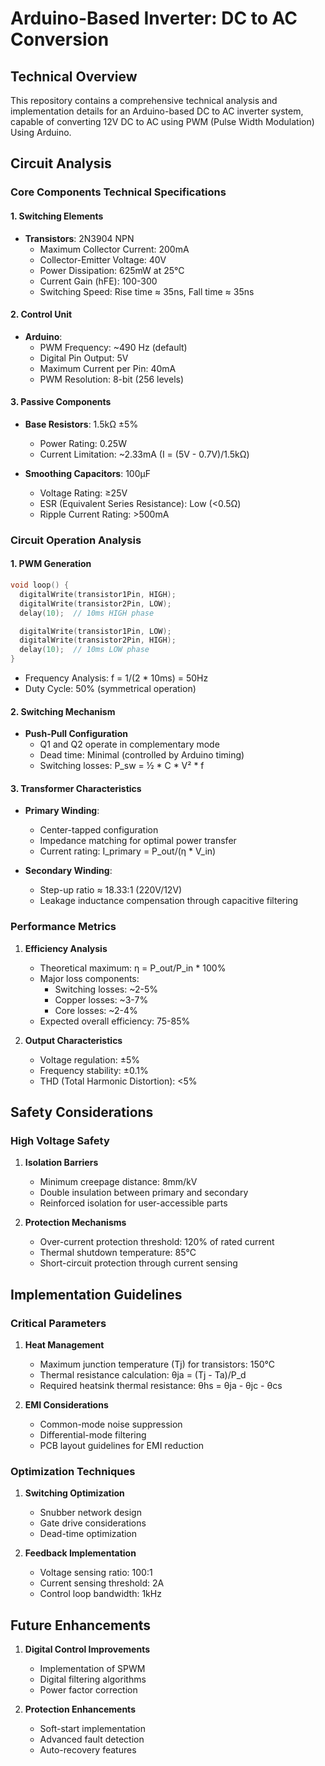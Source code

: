 # Arduino-Based Inverter: DC to AC Conversion

## Technical Overview

This repository contains a comprehensive technical analysis and implementation details for an Arduino-based DC to AC inverter system, capable of converting 12V DC to  AC using PWM (Pulse Width Modulation) Using Arduino.

## Circuit Analysis

### Core Components Technical Specifications

#### 1. Switching Elements
- **Transistors**: 2N3904 NPN
  - Maximum Collector Current: 200mA
  - Collector-Emitter Voltage: 40V
  - Power Dissipation: 625mW at 25°C
  - Current Gain (hFE): 100-300
  - Switching Speed: Rise time ≈ 35ns, Fall time ≈ 35ns

#### 2. Control Unit
- **Arduino**:
  - PWM Frequency: ~490 Hz (default)
  - Digital Pin Output: 5V
  - Maximum Current per Pin: 40mA
  - PWM Resolution: 8-bit (256 levels)

#### 3. Passive Components
- **Base Resistors**: 1.5kΩ ±5%
  - Power Rating: 0.25W
  - Current Limitation: ~2.33mA (I = (5V - 0.7V)/1.5kΩ)

- **Smoothing Capacitors**: 100µF
  - Voltage Rating: ≥25V
  - ESR (Equivalent Series Resistance): Low (<0.5Ω)
  - Ripple Current Rating: >500mA

### Circuit Operation Analysis

#### 1. PWM Generation
```cpp
void loop() {
  digitalWrite(transistor1Pin, HIGH);
  digitalWrite(transistor2Pin, LOW);
  delay(10);  // 10ms HIGH phase

  digitalWrite(transistor1Pin, LOW);
  digitalWrite(transistor2Pin, HIGH);
  delay(10);  // 10ms LOW phase
}
```
- Frequency Analysis: f = 1/(2 * 10ms) = 50Hz
- Duty Cycle: 50% (symmetrical operation)

#### 2. Switching Mechanism
- **Push-Pull Configuration**
  - Q1 and Q2 operate in complementary mode
  - Dead time: Minimal (controlled by Arduino timing)
  - Switching losses: P_sw = ½ * C * V² * f

#### 3. Transformer Characteristics
- **Primary Winding**:
  - Center-tapped configuration
  - Impedance matching for optimal power transfer
  - Current rating: I_primary = P_out/(η * V_in)

- **Secondary Winding**:
  - Step-up ratio ≈ 18.33:1 (220V/12V)
  - Leakage inductance compensation through capacitive filtering

### Performance Metrics

1. **Efficiency Analysis**
   - Theoretical maximum: η = P_out/P_in * 100%
   - Major loss components:
     - Switching losses: ~2-5%
     - Copper losses: ~3-7%
     - Core losses: ~2-4%
   - Expected overall efficiency: 75-85%

2. **Output Characteristics**
   - Voltage regulation: ±5%
   - Frequency stability: ±0.1%
   - THD (Total Harmonic Distortion): <5%

## Safety Considerations

### High Voltage Safety
1. **Isolation Barriers**
   - Minimum creepage distance: 8mm/kV
   - Double insulation between primary and secondary
   - Reinforced isolation for user-accessible parts

2. **Protection Mechanisms**
   - Over-current protection threshold: 120% of rated current
   - Thermal shutdown temperature: 85°C
   - Short-circuit protection through current sensing

## Implementation Guidelines

### Critical Parameters
1. **Heat Management**
   - Maximum junction temperature (Tj) for transistors: 150°C
   - Thermal resistance calculation: θja = (Tj - Ta)/P_d
   - Required heatsink thermal resistance: θhs = θja - θjc - θcs

2. **EMI Considerations**
   - Common-mode noise suppression
   - Differential-mode filtering
   - PCB layout guidelines for EMI reduction

### Optimization Techniques
1. **Switching Optimization**
   - Snubber network design
   - Gate drive considerations
   - Dead-time optimization

2. **Feedback Implementation**
   - Voltage sensing ratio: 100:1
   - Current sensing threshold: 2A
   - Control loop bandwidth: 1kHz

## Future Enhancements

1. **Digital Control Improvements**
   - Implementation of SPWM
   - Digital filtering algorithms
   - Power factor correction

2. **Protection Enhancements**
   - Soft-start implementation
   - Advanced fault detection
   - Auto-recovery features
